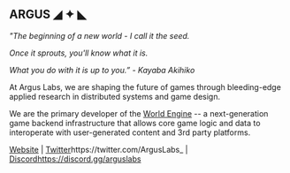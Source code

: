## ARGUS ◢ ✦ ◣

_"The beginning of a new world - I call it the seed._

_Once it sprouts, you'll know what it is._

_What you do with it is up to you.” - Kayaba Akihiko_

At Argus Labs, we are shaping the future of games through bleeding-edge applied research in distributed systems and game design.

We are the primary developer of the [World Engine](https://github.com/argus-labs/world-engine) -- a next-generation game backend infrastructure that allows core game logic and data to interoperate with user-generated content and 3rd party platforms.

[Website](https://argus.gg/) | [Twitter](https://twitter.com/ArgusLabs_)https://twitter.com/ArgusLabs_  | [Discord](https://discord.gg/arguslabs)https://discord.gg/arguslabs
